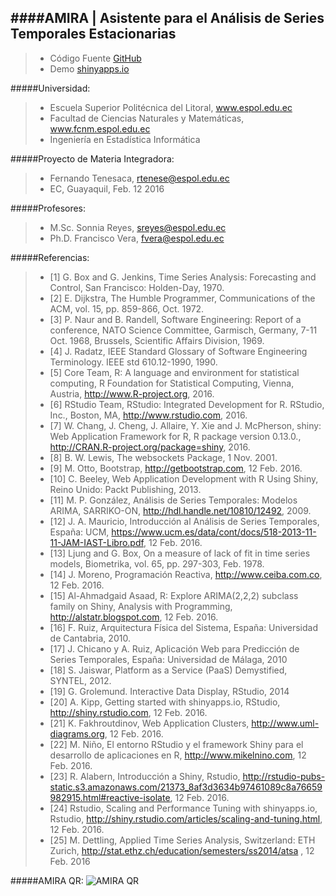 ####AMIRA | Asistente para el Análisis de Series Temporales Estacionarias
----------
> - Código Fuente [GitHub](https://github.com/ftenesaca/amira/)
> - Demo [shinyapps.io](https://espol.shinyapps.io/amira/)

#####Universidad:
> - Escuela Superior Politécnica del Litoral, www.espol.edu.ec
> - Facultad de Ciencias Naturales y Matemáticas, www.fcnm.espol.edu.ec
> - Ingeniería en Estadística Informática

#####Proyecto de Materia Integradora:
> - Fernando Tenesaca, rtenese@espol.edu.ec
> - EC, Guayaquil, Feb. 12 2016

#####Profesores:
> - M.Sc. Sonnia Reyes, sreyes@espol.edu.ec
> - Ph.D. Francisco Vera, fvera@espol.edu.ec

#####Referencias:
> - [1]	G. Box and G. Jenkins, Time Series Analysis: Forecasting and Control, San Francisco: Holden-Day, 1970.
> - [2]	E. Dijkstra, The Humble Programmer, Communications of the ACM, vol. 15, pp. 859-866, Oct. 1972.
> - [3]	P. Naur and B. Randell, Software Engineering: Report of a conference, NATO Science Committee, Garmisch, Germany, 7-11 Oct. 1968, Brussels, Scientific Affairs Division, 1969.
> - [4]	J. Radatz, IEEE Standard Glossary of Software Engineering Terminology. IEEE std 610.12-1990, 1990.
> - [5]	Core Team, R: A language and environment for statistical computing, R Foundation for Statistical Computing, Vienna, Austria, http://www.R-project.org, 2016.
> - [6]	RStudio Team, RStudio: Integrated Development for R. RStudio, Inc., Boston, MA, http://www.rstudio.com, 2016.
> - [7]	W. Chang, J. Cheng, J. Allaire, Y. Xie and J. McPherson, shiny: Web Application Framework for R, R package version 0.13.0., http://CRAN.R-project.org/package=shiny, 2016.
> - [8]	B. W. Lewis, The websockets Package, 1 Nov. 2001.
> - [9]	M. Otto, Bootstrap, http://getbootstrap.com, 12 Feb. 2016.
> - [10]	C. Beeley, Web Application Development with R Using Shiny, Reino Unido: Packt Publishing, 2013.
> - [11]	M. P. González, Análisis de Series Temporales: Modelos ARIMA, SARRIKO-ON, http://hdl.handle.net/10810/12492, 2009.
> - [12]	J. A. Mauricio, Introducción al Análisis de Series Temporales, España: UCM, https://www.ucm.es/data/cont/docs/518-2013-11-11-JAM-IAST-Libro.pdf, 12 Feb. 2016.
> - [13]	Ljung and G. Box, On a measure of lack of fit in time series models, Biometrika, vol. 65, pp. 297-303, Feb. 1978.
> - [14]	J. Moreno, Programación Reactiva, http://www.ceiba.com.co, 12 Feb. 2016.
> - [15]	Al-Ahmadgaid Asaad, R: Explore ARIMA(2,2,2) subclass family on Shiny, Analysis with Programming, http://alstatr.blogspot.com, 12 Feb. 2016.
> - [16]	F. Ruiz, Arquitectura Física del Sistema, España: Universidad de Cantabria, 2010.
> - [17]	J. Chicano y A. Ruiz, Aplicación Web para Predicción de Series Temporales, España: Universidad de Málaga, 2010
> - [18]	S. Jaiswar, Platform as a Service (PaaS) Demystified, SYNTEL, 2012.
> - [19]	G. Grolemund. Interactive Data Display, RStudio, 2014
> - [20]	A. Kipp, Getting started with shinyapps.io, RStudio, http://shiny.rstudio.com, 12 Feb. 2016.
> - [21]	K. Fakhroutdinov, Web Application Clusters, http://www.uml-diagrams.org, 12 Feb. 2016.
> - [22]	M. Niño, El entorno RStudio y el framework Shiny para el desarrollo de aplicaciones en R, http://www.mikelnino.com, 12 Feb. 2016.
> - [23]	R. Alabern, Introducción a Shiny, Rstudio, http://rstudio-pubs-static.s3.amazonaws.com/21373_8af3d3634b97461089c8a76659982915.html#reactive-isolate, 12 Feb. 2016.
> - [24]	Rstudio, Scaling and Performance Tuning with shinyapps.io, Rstudio, http://shiny.rstudio.com/articles/scaling-and-tuning.html, 12 Feb. 2016.
> - [25]	M. Dettling, Applied Time Series Analysis, Switzerland: ETH Zurich, http://stat.ethz.ch/education/semesters/ss2014/atsa , 12 Feb. 2016

#####AMIRA QR:
<img src="http://www.codigos-qr.com/qr/php/qr_img.php?d=https%3A%2F%2Fgithub.com%2Fftenesaca%2Famira&s=6&e=h" alt="AMIRA QR"/>
